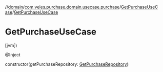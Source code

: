 //[domain](../../../index.md)/[com.veles.purchase.domain.usecase.purchase](../index.md)/[GetPurchaseUseCase](index.md)/[GetPurchaseUseCase](-get-purchase-use-case.md)

# GetPurchaseUseCase

[jvm]\

@Inject

constructor(getPurchaseRepository: [GetPurchaseRepository](../../com.veles.purchase.domain.repository.purchase/-get-purchase-repository/index.md))
